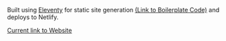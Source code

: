 Built using [Eleventy](11ty.dev) for static site generation [(Link to Boilerplate Code)](https://github.com/danurbanowicz/eleventy-netlify-boilerplate) and deploys to Netlify.

[Current link to Website](https://inspiring-wozniak-3f5824.netlify.app/)
